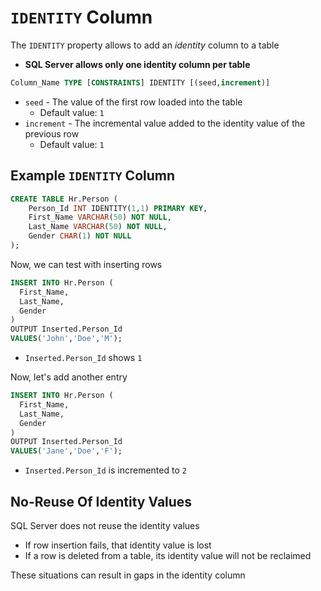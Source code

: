 # `IDENTITY` Column

The `IDENTITY` property allows to add an *identity* column to a table

- **SQL Server allows only one identity column per table**

```sql
Column_Name TYPE [CONSTRAINTS] IDENTITY [(seed,increment)]
```

- `seed` - The value of the first row loaded into the table
  - Default value: `1`
- `increment` - The incremental value added to the identity value of the previous row
  - Default value: `1`

## Example `IDENTITY` Column

```sql
CREATE TABLE Hr.Person (
    Person_Id INT IDENTITY(1,1) PRIMARY KEY,
    First_Name VARCHAR(50) NOT NULL,
    Last_Name VARCHAR(50) NOT NULL,
    Gender CHAR(1) NOT NULL
);
```

Now, we can test with inserting rows

```sql
INSERT INTO Hr.Person (
  First_Name, 
  Last_Name, 
  Gender
)
OUTPUT Inserted.Person_Id
VALUES('John','Doe','M');
```

- `Inserted.Person_Id` shows `1`

Now, let's add another entry

```sql
INSERT INTO Hr.Person (
  First_Name, 
  Last_Name, 
  Gender
)
OUTPUT Inserted.Person_Id
VALUES('Jane','Doe','F');
```

- `Inserted.Person_Id` is incremented to `2`

## No-Reuse Of Identity Values

SQL Server does not reuse the identity values

- If row insertion fails, that identity value is lost
- If a row is deleted from a table, its identity value will not be reclaimed

These situations can result in gaps in the identity column